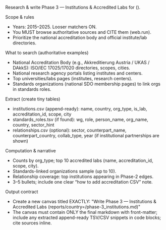 Research & write Phase 3 — Institutions & Accredited Labs for <COUNTRY NAME> (<ISO2>).

Scope & rules
- Years: 2015–2025. Looser matchers ON.
- You MUST browse authoritative sources and CITE them (web.run).
- Prioritize the national accreditation body and official institute/lab directories.

What to search (authoritative examples)
- National Accreditation Body (e.g., Akkreditierung Austria / UKAS / DAkkS): ISO/IEC 17025/17020 directories, scopes, cities.
- National research agency portals listing institutes and centers.
- Top universities/labs pages (institutes, research centers).
- Standards organizations (national SDO membership pages) to link orgs in standards roles.

Extract (create tiny tables)
- institutions.csv (append-ready):
  name, country, org_type, is_lab, accreditation_id, scope, city
- standards_roles.tsv (if found): wg, role, person_name, org_name, country, sector_hint
- relationships.csv (optional): sector, counterpart_name, counterpart_country, collab_type, year (if institutional partnerships are shown)

Computation & narrative
- Counts by org_type; top 10 accredited labs (name, accreditation_id, scope, city).
- Standards-linked organizations sample (up to 10).
- Relationship coverage: top institutions appearing in Phase-2 edges.
- 3–5 bullets; include one clear “how to add accreditation CSV” note.

Output contract
- Create a new canvas titled EXACTLY:
  "Write <COUNTRY NAME> Phase 3 — Institutions & Accredited Labs (reports/country=<ISO2>/phase-3_institutions.md)"
- The canvas must contain ONLY the final markdown with front-matter; include any extracted append-ready TSV/CSV snippets in code blocks; cite sources inline.
